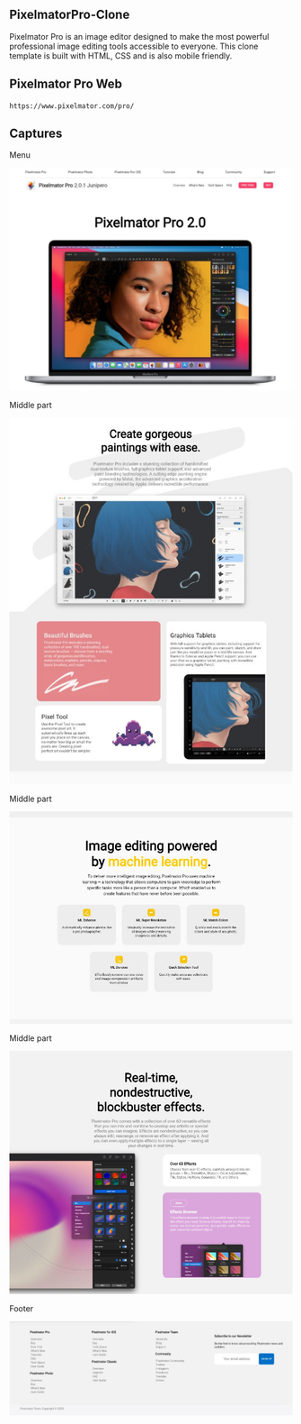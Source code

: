 ## PixelmatorPro-Clone

Pixelmator Pro is an image editor designed to make the most powerful professional image editing tools accessible to everyone. This clone template is built with HTML, CSS and is also mobile friendly.

## Pixelmator Pro Web

```
https://www.pixelmator.com/pro/
```

## Captures

Menu

![Photos](IMAGENES/webtool/Preview0.JPG)

Middle part

![Photos](IMAGENES/webtool/Preview1.JPG)

Middle part

![Photos](IMAGENES/webtool/Preview2.JPG)

Middle part

![Photos](IMAGENES/webtool/Preview3.JPG)

Footer

![Photos](IMAGENES/webtool/Preview4.JPG)
